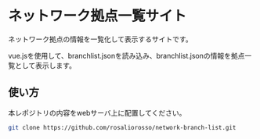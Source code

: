 ネットワーク拠点一覧サイト
=========

ネットワーク拠点の情報を一覧化して表示するサイトです。

vue.jsを使用して、branchlist.jsonを読み込み、branchlist.jsonの情報を拠点一覧として表示します。


使い方
-------------

本レポジトリの内容をwebサーバ上に配置してください。

```sh
git clone https://github.com/rosaliorosso/network-branch-list.git
```
